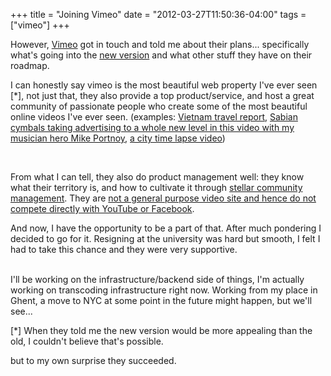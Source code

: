 +++
title = "Joining Vimeo"
date = "2012-03-27T11:50:36-04:00"
tags = ["vimeo"]
+++
<br/>

However, <a href="https://vimeo.com/">Vimeo</a> got in touch and told me about their plans... specifically what's going into the <a href="https://vimeo.com/35514005">new version</a> and what other stuff they have on their roadmap.

I can honestly say vimeo is the most beautiful web property I've ever seen [*], not just that, they also provide a top product/service, and host a great community of passionate people who create some of the most beautiful online videos I've ever seen.  (examples: <a href="https://vimeo.com/37071868">Vietnam travel report</a>, <a href="https://vimeo.com/33993701">Sabian cymbals taking advertising to a whole new level in this video with my musician hero Mike Portnoy</a>, <a href="https://vimeo.com/23237102">a city time lapse video</a>)

<br/>

From what I can tell, they also do product management well:  they know what their territory is, and how to cultivate it through <a href="https://vimeo.com/16929813">stellar community management</a>.  They are <a href="https://vimeo.com/21585295">not a general purpose video site and hence do not compete directly with YouTube or Facebook</a>.

<p>And now, I have the opportunity to be a part of that.  After much pondering I decided to go for it.  Resigning at the university was hard but smooth, I felt I had to take this chance and they were very supportive.

<br/>I'll be working on the infrastructure/backend side of things, I'm actually working on transcoding infrastructure right now.  Working from my place in Ghent, a move to NYC at some point in the future might happen, but we'll see...

</p>

<p>

[*] When they told me the new version would be more appealing than the old, I couldn't believe that's possible.

but to my own surprise they succeeded.

</p>
